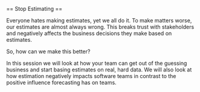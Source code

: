== Stop Estimating  ==


Everyone hates making estimates, yet we all do it.  To make matters worse, our estimates are almost always wrong.  This breaks trust with stakeholders and negatively affects the business decisions they make based on estimates.

So, how can we make this better?

In this session we will look at how your team can get out of the guessing business and start basing estimates on real, hard data.  We will also look at how estimation negatively impacts software teams in contrast to the positive influence forecasting has on teams.
